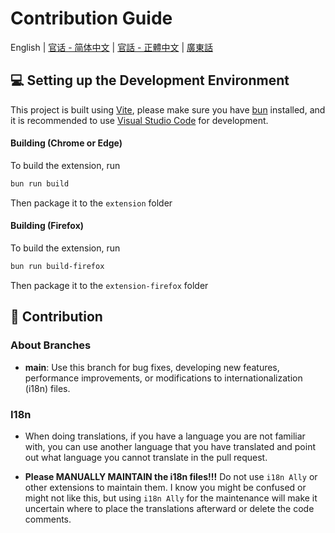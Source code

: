 # Contribution Guide

English | [官话 - 简体中文](CONTRIBUTING-cmn_CN.md) | [官話 - 正體中文](CONTRIBUTING-cmn_TW.md) | [廣東話](CONTRIBUTING-jyut.md)

## 💻 Setting up the Development Environment

This project is built using [Vite](https://vitejs.dev/), please make sure you have [bun](https://bun.com/) installed, and it is recommended to use [Visual Studio Code](https://code.visualstudio.com/) for development.

#### Building (Chrome or Edge)

To build the extension, run

```bash
bun run build
```

Then package it to the `extension` folder

#### Building (Firefox)

To build the extension, run

```bash
bun run build-firefox
```

Then package it to the `extension-firefox` folder

## 🤝 Contribution

### About Branches

- **main**: Use this branch for bug fixes, developing new features, performance improvements, or modifications to internationalization (i18n) files.

### I18n

- When doing translations, if you have a language you are not familiar with, you can use another language that you have translated and point out what language you cannot translate in the pull request.

- **Please MANUALLY MAINTAIN the i18n files!!!** Do not use `i18n Ally` or other extensions to maintain them. I know you might be confused or might not like this, but using `i18n Ally` for the maintenance will make it uncertain where to place the translations afterward or delete the code comments.
